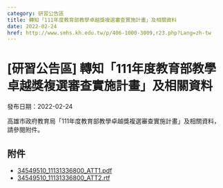 ```yaml
---
category: 研習公告區
title: 轉知「111年度教育部教學卓越獎複選審查實施計畫」及相關資料
date: 2022-02-24
href: http://www.smhs.kh.edu.tw/p/406-1000-3009,r23.php?Lang=zh-tw
---
```


# [研習公告區] 轉知「111年度教育部教學卓越獎複選審查實施計畫」及相關資料

發布日期：2022-02-24

高雄市政府教育局「111年度教育部教學卓越獎複選審查實施計畫」及相關資料，請參閱附件。

## 附件

- [34549510_11131336800_ATT1.pdf](https://www.smhs.kh.edu.tw/var/file/0/1000/attach/2/pta_2758_1597784_93229.pdf)
- [34549510_11131336800_ATT2.rtf](https://www.smhs.kh.edu.tw/app/index.php?Action=downloadfile&file=WVhSMFlXTm9Mekl2Y0hSaFh6STNOVGxmT0RBMk1EZ3dPRjg1TXpJeU9TNXlkR1k9&fname=0054ROGHICCCTXMPVSXSKPWTFCDGTSA114B0SSYSGGUXXWTSZWUS24DGUSOOZWRONOCCCD05HCA041WTSTTW40HC20B054ICNPRL3450LKB4ZSSW1454A0USYWPOCC2150POSWWTQOB4SWHCUS30A110)
